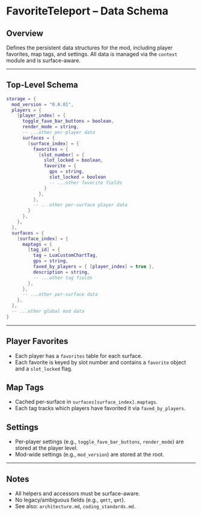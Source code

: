 # FavoriteTeleport – Data Schema

## Overview
Defines the persistent data structures for the mod, including player favorites, map tags, and settings. All data is managed via the `context` module and is surface-aware.

---

## Top-Level Schema

```lua
storage = {
  mod_version = "0.0.01",
  players = {
    [player_index] = {
      toggle_fave_bar_buttons = boolean,
      render_mode = string,
      -- ...other per-player data
      surfaces = {
        [surface_index] = {
          favorites = {
            [slot_number] = {
              slot_locked = boolean,
              favorite = {
                gps = string,
                slot_locked = boolean 
                -- ...other favorite fields
              }
            },
          },
          -- ...other per-surface player data
        }
      },
    },
  },
  surfaces = {
    [surface_index] = {
      maptags = {
        [tag_id] = {
          tag = LuaCustomChartTag,
          gps = string,
          faved_by_players = { [player_index] = true },
          description = string,
          -- ...other tag fields
        },
      },
      -- ...other per-surface data
    },
  },
  -- ...other global mod data
}
```

---

## Player Favorites
- Each player has a `favorites` table for each surface.
- Each favorite is keyed by slot number and contains a `favorite` object and a `slot_locked` flag.

## Map Tags
- Cached per-surface in `surfaces[surface_index].maptags`.
- Each tag tracks which players have favorited it via `faved_by_players`.

## Settings
- Per-player settings (e.g., `toggle_fave_bar_buttons`, `render_mode`) are stored at the player level.
- Mod-wide settings (e.g., `mod_version`) are stored at the root.

---

## Notes
- All helpers and accessors must be surface-aware.
- No legacy/ambiguous fields (e.g., `qmtt`, `qmt`).
- See also: `architecture.md`, `coding_standards.md`.
